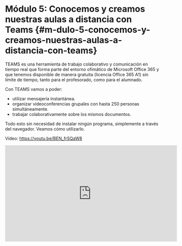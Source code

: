 # Módulo 5: Conocemos y creamos nuestras aulas a distancia con Teams {#m-dulo-5-conocemos-y-creamos-nuestras-aulas-a-distancia-con-teams}

TEAMS es una herramienta de trabajo colaborativo y comunicación en tiempo real que forma parte del entorno ofimático de Microsoft Office 365 y que tenemos disponible de manera gratuita (licencia Office 365 A1) sin límite de tiempo, tanto para el profesorado, como para el alumnado.

Con TEAMS vamos a poder:

*   utilizar mensajería instantánea.
*   organizar videoconferencias grupales con hasta 250 personas simultáneamente.
*   trabajar colaborativamente sobre los mismos documentos.

Todo esto sin necesidad de instalar ningún programa, simplemente a través del navegador. Veamos cómo utilizarlo.

Vídeo: https://youtu.be/BEN_frSQaW8

<iframe width="560" height="315" src="https://www.youtube.com/embed/BEN_frSQaW8" frameborder="0" allow="accelerometer; autoplay; encrypted-media; gyroscope; picture-in-picture" allowfullscreen></iframe>